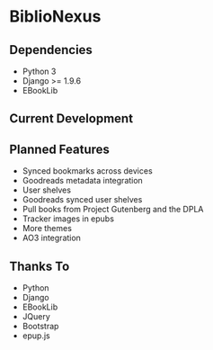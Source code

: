 # BiblioNexus

## Dependencies
* Python 3
* Django >= 1.9.6
* EBookLib

## Current Development

## Planned Features
* Synced bookmarks across devices
* Goodreads metadata integration
* User shelves
* Goodreads synced user shelves
* Pull books from Project Gutenberg and the DPLA
* Tracker images in epubs
* More themes
* AO3 integration

## Thanks To
* Python
* Django
* EBookLib
* JQuery
* Bootstrap
* epup.js

